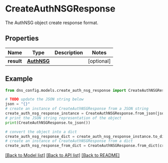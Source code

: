 # CreateAuthNSGResponse

The AuthNSG object create response format.

## Properties

Name | Type | Description | Notes
------------ | ------------- | ------------- | -------------
**result** | [**AuthNSG**](AuthNSG.md) |  | [optional] 

## Example

```python
from dns_config.models.create_auth_nsg_response import CreateAuthNSGResponse

# TODO update the JSON string below
json = "{}"
# create an instance of CreateAuthNSGResponse from a JSON string
create_auth_nsg_response_instance = CreateAuthNSGResponse.from_json(json)
# print the JSON string representation of the object
print(CreateAuthNSGResponse.to_json())

# convert the object into a dict
create_auth_nsg_response_dict = create_auth_nsg_response_instance.to_dict()
# create an instance of CreateAuthNSGResponse from a dict
create_auth_nsg_response_from_dict = CreateAuthNSGResponse.from_dict(create_auth_nsg_response_dict)
```
[[Back to Model list]](../README.md#documentation-for-models) [[Back to API list]](../README.md#documentation-for-api-endpoints) [[Back to README]](../README.md)



